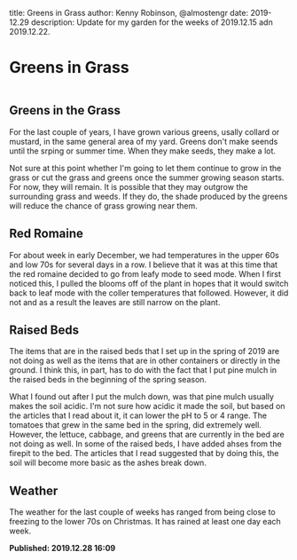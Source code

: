 title: Greens in Grass 
author: Kenny Robinson, @almostengr
date: 2019-12.29
description: Update for my garden for the weeks of 2019.12.15 adn 2019.12.22.

# Greens in Grass

![]()

## Greens in the Grass 

For the last couple of years, I have grown various greens, usally collard or mustard, 
in the same general area of my yard. Greens don't make seends until the srping or
summer time. When they make seeds, they make a lot. 

Not sure at this point whether I'm going to let them continue to grow in the grass
or cut the grass and greens once the summer growing season starts. For now, they 
will remain. It is possible that they may outgrow the surrounding grass and weeds. 
If they do, the shade produced by the greens will reduce the chance of grass growing
near them.

## Red Romaine 

For about week in early December, we had temperatures in the upper 60s and low 70s 
for several days in a row. I believe that it was at this time that the red 
romaine decided to go from leafy mode to seed mode. When I first noticed this, I 
pulled the blooms off of the plant in hopes that it would switch back to leaf mode 
with the coller temperatures that followed. However, it did not and as a result the
leaves are still narrow on the plant. 

## Raised Beds 

The items that are in the raised beds that I set up in the spring of 2019 are not
doing as well as the items that are in other containers or directly in the ground. 
I think this, in part, has to do with the fact that I put pine mulch in the 
raised beds in the beginning of the spring season. 

What I found out after I put the mulch down, was that pine mulch usually makes the 
soil acidic. I'm not sure how acidic it made the soil, but based on the articles 
that I read about it, it can lower the pH to 5 or 4 range. The tomatoes that 
grew in the same bed in the spring, did extremely well. However, the lettuce, 
cabbage, and greens that are currently in the bed are not doing as well. In some 
of the raised beds, I have added ahses from the firepit to the bed. The articles that 
I read suggested that by doing this, the soil will become more basic as the ashes
break down.

## Weather 

The weather for the last couple of weeks has ranged from being close to freezing 
to the lower 70s on Christmas. It has rained at least one day each week. 

**Published: 2019.12.28 16:09**

